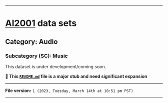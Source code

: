 
***

# [AI2001](https://github.com/seanpm2001/AI2001/) data sets

## Category: Audio

### Subcategory (SC): Music

This dataset is under development/coming soon.

**🌱️ This [`README.md`](/README.md) file is a major stub and need significant expansion**

***

**File version:** `1 (2023, Tuesday, March 14th at 10:51 pm PST)`

***

